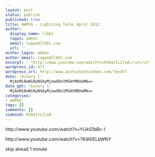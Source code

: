 ```yaml
---
layout: post
status: publish
published: true
title: AWPUG - Lightning Talks April 2012
author:
  display_name: llbbl
  login: admin
  email: logan@llbbl.com
  url: ''
author_login: admin
author_email: logan@llbbl.com
excerpt: ! "http://www.youtube.com/watch?v=HS8atlL2loA\r\n\r\n"
wordpress_id: 477
wordpress_url: http://www.austintechvideos.com/?p=477
date: !binary |-
  MjAxMi0wNi0yNSAyMjowODo1MSAtMDUwMA==
date_gmt: !binary |-
  MjAxMi0wNi0yNSAyMjowODo1MSAtMDUwMA==
categories:
- AWPUG
tags: []
comments: []
videoid: HS8atlL2loA
---
```

<p>http://www.youtube.com/watch?v=YIJkS1bBc-I</p>
<p>http://www.youtube.com/watch?v=7Kdt0ELbWNY</p>
<p>skip ahead 1 minute</p>
